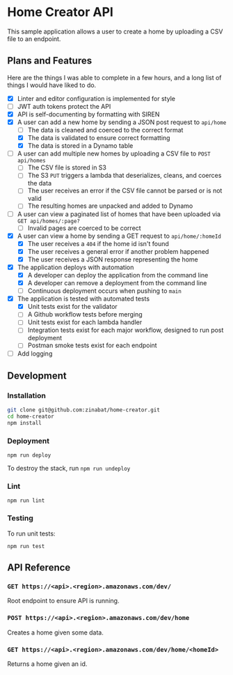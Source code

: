 # Home Creator API

This sample application allows a user to create a home by uploading a CSV file to an endpoint.

## Plans and Features

Here are the things I was able to complete in a few hours, and a long list of things I would have liked to do.

- [x] Linter and editor configuration is implemented for style
- [ ] JWT auth tokens protect the API
- [x] API is self-documenting by formatting with SIREN
- [x] A user can add a new home by sending a JSON post request to `api/home`
  - [ ] The data is cleaned and coerced to the correct format
  - [x] The data is validated to ensure correct formatting
  - [x] The data is stored in a Dynamo table
- [ ] A user can add multiple new homes by uploading a CSV file to `POST api/homes`
  - [ ] The CSV file is stored in S3
  - [ ] The S3 `PUT` triggers a lambda that deserializes, cleans, and coerces the data
  - [ ] The user receives an error if the CSV file cannot be parsed or is not valid
  - [ ] The resulting homes are unpacked and added to Dynamo
- [ ] A user can view a paginated list of homes that have been uploaded via `GET api/homes/:page?`
  - [ ] Invalid pages are coerced to be correct
- [x] A user can view a home by sending a GET request to `api/home/:homeId`
  - [x] The user receives a `404` if the home id isn't found
  - [x] The user receives a general error if another problem happened
  - [x] The user receives a JSON response representing the home
- [x] The application deploys with automation
  - [x] A developer can deploy the application from the command line
  - [x] A developer can remove a deployment from the command line
  - [ ] Continuous deployment occurs when pushing to `main`
- [x] The application is tested with automated tests
  - [x] Unit tests exist for the validator
  - [ ] A Github workflow tests before merging
  - [ ] Unit tests exist for each lambda handler
  - [ ] Integration tests exist for each major workflow, designed to run post deployment
  - [ ] Postman smoke tests exist for each endpoint
- [ ] Add logging

## Development

### Installation

```sh
git clone git@github.com:zinabat/home-creator.git
cd home-creator
npm install
```

### Deployment

`npm run deploy`

To destroy the stack, run `npm run undeploy`

### Lint

`npm run lint`

### Testing

To run unit tests:

`npm run test`

## API Reference

### `GET https://<api>.<region>.amazonaws.com/dev/`

Root endpoint to ensure API is running.

### `POST https://<api>.<region>.amazonaws.com/dev/home`

Creates a home given some data.

### `GET https://<api>.<region>.amazonaws.com/dev/home/<homeId>`

Returns a home given an id.
